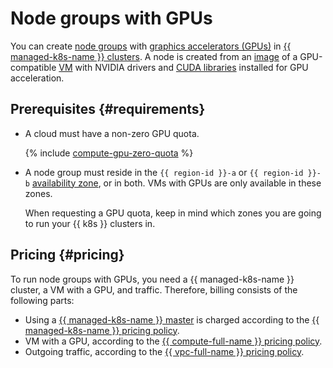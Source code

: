 # Node groups with GPUs

You can create [node groups](../index.md#node-group) with [graphics accelerators (GPUs)](../../../compute/concepts/gpus.md) in [{{ managed-k8s-name }} clusters](../index.md#kubernetes-cluster). A node is created from an [image](../../../compute/concepts/image.md) of a GPU-compatible [VM](../../../compute/concepts/vm.md) with NVIDIA drivers and [CUDA libraries](https://developer.nvidia.com/gpu-accelerated-libraries) installed for GPU acceleration.

## Prerequisites {#requirements}

* A cloud must have a non-zero GPU quota.

  {% include [compute-gpu-zero-quota](../../../_includes/compute/gpu-zero-quota.md) %}

* A node group must reside in the `{{ region-id }}-a` or `{{ region-id }}-b` [availability zone](../../../overview/concepts/geo-scope.md), or in both. VMs with GPUs are only available in these zones.

  When requesting a GPU quota, keep in mind which zones you are going to run your {{ k8s }} clusters in.


## Pricing {#pricing}

To run node groups with GPUs, you need a {{ managed-k8s-name }} cluster, a VM with a GPU, and traffic. Therefore, billing consists of the following parts:
* Using a [{{ managed-k8s-name }} master](../index.md#master) is charged according to the [{{ managed-k8s-name }} pricing policy](../../pricing.md).
* VM with a GPU, according to the [{{ compute-full-name }} pricing policy](../../../compute/pricing.md#prices-instance-resources).
* Outgoing traffic, according to the [{{ vpc-full-name }} pricing policy](../../../vpc/pricing.md).